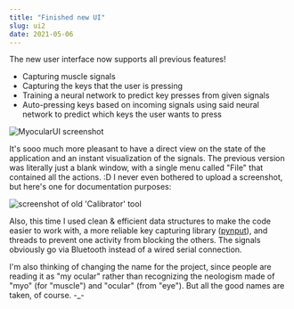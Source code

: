 ```yaml
---
title: "Finished new UI"
slug: ui2
date: 2021-05-06
---
```


The new user interface now supports all previous features!

- Capturing muscle signals
- Capturing the keys that the user is pressing
- Training a neural network to predict key presses from given signals
- Auto-pressing keys based on incoming signals using said neural network to
  predict which keys the user wants to press

![MyocularUI screenshot](/img/blog/2021-05-07_myocularui.png)

It's sooo much more pleasant to have a direct view on the state of the
application and an instant visualization of the signals.  The previous version
was literally just a blank window, with a single menu called "File" that
contained all the actions. :D  I never even bothered to upload a screenshot,
but here's one for documentation purposes:

![screenshot of old 'Calibrator' tool](/img/blog/2021-05-07_calibrator.png)

Also, this time I used clean & efficient data structures to make the code
easier to work with, a more reliable key capturing library
([pynput](https://github.com/moses-palmer/pynput)), and threads to prevent one
activity from blocking the others.  The signals obviously go via Bluetooth
instead of a wired serial connection.

I'm also thinking of changing the name for the project, since people are
reading it as "my ocular" rather than recognizing the neologism made of "myo"
(for "muscle") and "ocular" (from "eye").  But all the good names are taken, of
course. -_-
